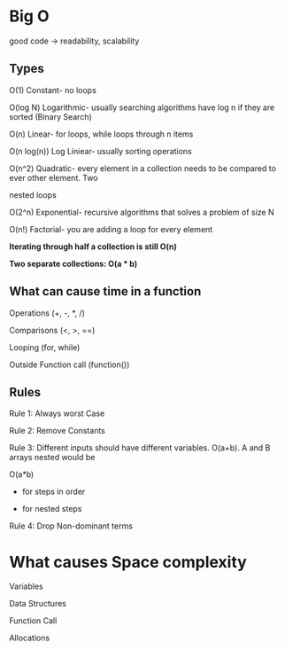 # Big O

good code -> readability, scalability

## Types

O(1) Constant- no loops

O(log N) Logarithmic- usually searching algorithms have log n if they are sorted (Binary Search)

O(n) Linear- for loops, while loops through n items

O(n log(n)) Log Liniear- usually sorting operations

O(n^2) Quadratic- every element in a collection needs to be compared to ever other element. Two

nested loops

O(2^n) Exponential- recursive algorithms that solves a problem of size N

O(n!) Factorial- you are adding a loop for every element

**Iterating through half a collection is still O(n)**

**Two separate collections: O(a \* b)**

## What can cause time in a function

Operations (+, -, \*, /)

Comparisons (<, >, ==)

Looping (for, while)

Outside Function call (function())

## Rules

Rule 1: Always worst Case

Rule 2: Remove Constants

Rule 3: Different inputs should have different variables. O(a+b). A and B arrays nested would be

O(a\*b)

- for steps in order

* for nested steps

Rule 4: Drop Non-dominant terms

# What causes Space complexity

Variables

Data Structures

Function Call

Allocations
